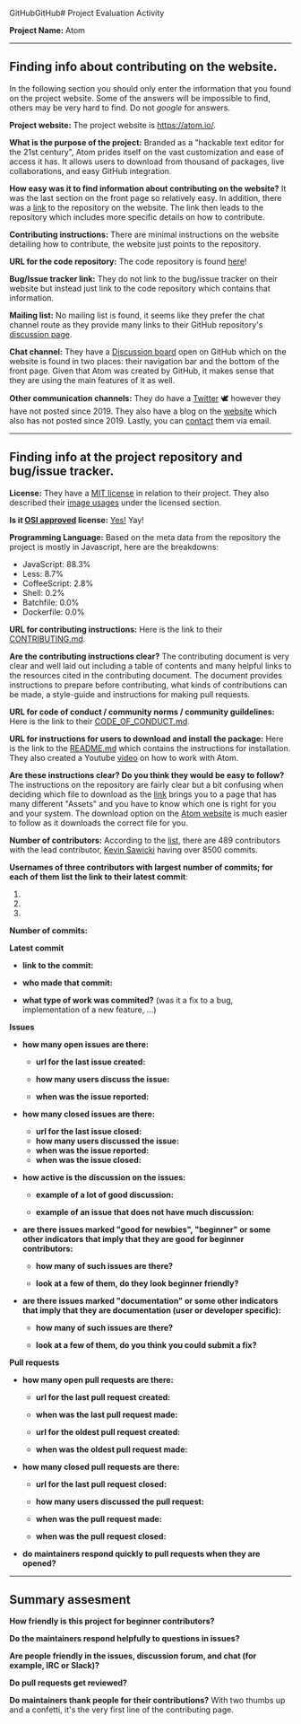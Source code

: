 GitHubGitHub# Project Evaluation Activity



__Project Name:__  Atom


---

## Finding info about contributing on the website.

In the following section you should only enter the information that you
found on the project website. Some of the answers will be impossible to find, others
may be very hard to find. Do not _google_ for answers.

__Project website:__ The project website is https://atom.io/.


__What is the purpose of the project:__ Branded as a "hackable text editor for the 21st century", Atom prides itself on the vast customization and ease of access it has. It allows users to download from thousand of packages, live collaborations, and easy GitHub integration.


__How easy was it to find information about contributing on the website?__ It was the last section on the front page so relatively easy. In addition, there was a [link](https://github.com/atom/atom) to the repository on the website. The link then leads to the repository which includes more specific details on how to contribute.

__Contributing instructions:__ There are minimal instructions on the website detailing how to contribute, the website just points to the repository.

__URL for the code repository:__ The code repository is found [here](https://github.com/atom/atom)!

__Bug/Issue tracker link:__ They do not link to the bug/issue tracker on their website but instead just link to the code repository which contains that information.

__Mailing list:__ No mailing list is found, it seems like they prefer the chat channel route as they provide many links to their GitHub repository's [discussion page](https://github.com/atom/atom/discussions).

__Chat channel:__ They have a [Discussion board](https://github.com/atom/atom/discussions) open on GitHub which on the website is found in two places: their navigation bar and the bottom of the front page. Given that Atom was created by GitHub, it makes sense that they are using the main features of it as well.

__Other communication channels:__ They do have a [Twitter](https://twitter.com/atomeditor) 🕊 however they have not posted since 2019.
They also have a blog on the [website](https://blog.atom.io/) which also has not posted since 2019. Lastly, you can [contact](https://atom.io/contact) them via email.


---

## Finding info at the project repository and bug/issue tracker.

__License:__ They have a [MIT license](https://github.com/atom/atom/blob/master/LICENSE.md) in relation to their project. They also described their [image usages](https://github.com/logos) under the licensed section.

__Is it [OSI approved](https://opensource.org/licenses/alphabetical) license:__ [Yes!](https://opensource.org/licenses/MIT) Yay!

__Programming Language:__ Based on the meta data from the repository the project is mostly in Javascript, here are the breakdowns:

- JavaScript: 88.3%
- Less: 8.7%
- CoffeeScript: 2.8%
- Shell: 0.2%
- Batchfile: 0.0%
- Dockerfile: 0.0%

__URL for contributing instructions:__ Here is the link to their [CONTRIBUTING.md](https://github.com/atom/atom/blob/master/CONTRIBUTING.md).

__Are the contributing instructions clear?__ The contributing document is very clear and well laid out including a table of contents and many helpful links to the resources cited in the contributing document. The document provides instructions to prepare before contributing, what kinds of contributions can be made, a style-guide and instructions for making pull requests.


__URL for code of conduct / community norms / community guildelines:__ Here is the link to their [CODE_OF_CONDUCT.md](https://github.com/atom/atom/blob/master/CODE_OF_CONDUCT.md).

__URL for instructions for users to download and install the package:__ Here is the link to the [README.md](https://github.com/atom/atom/blob/master/README.md) which contains the instructions for installation. They also created a Youtube [video](https://www.youtube.com/watch?v=U5POoGSrtGg) on how to work with Atom.


__Are these instructions clear? Do you think they would be easy to follow?__ The instructions on the repository are fairly clear but a bit confusing when deciding which file to download as the [link](https://github.com/atom/atom/releases/tag/v1.59.0) brings you to a page that has many different "Assets" and you have to know which one is right for you and your system. The download option on the [Atom website](https://atom.io/) is much easier to follow as it downloads the correct file for you. 


__Number of contributors:__ According to the [list](https://github.com/atom/atom/graphs/contributors), there are 489 contributors with the lead contributor, [Kevin Sawicki](https://github.com/kevinsawicki) having over 8500 commits.


__Usernames of three contributors with largest number of commits; for
each of them list the link to their latest commit__:

1.
2.
3.


__Number of commits:__

__Latest commit__

- __link to the commit:__

- __who made that commit:__

- __what type of work was commited?__ (was it a fix to a bug, implementation of a new feature, ...)


__Issues__

- __how many open issues are there:__

    - __url for the last issue created:__

    - __how many users discuss the issue:__

    - __when was the issue reported:__


- __how many closed issues are there:__
    - __url for the last issue closed:__
    - __how many users discussed the issue:__
    - __when was the issue reported:__
    - __when was the issue closed:__

- __how active is the discussion on the issues:__

    - __example of a lot of good discussion:__

    - __example of an issue that does not have much discussion:__



- __are there issues marked "good for newbies", "beginner" or some other indicators that imply that they are good for beginner contributors:__

    - __how many of such issues are there?__

    - __look at a few of them, do they look beginner friendly?__



- __are there issues marked "documentation" or some other indicators that imply that they are documentation (user or developer specific):__

    - __how many of such issues are there?__

    - __look at a few of them, do you think you could submit a fix?__



__Pull requests__

- __how many open pull requests are there:__

    - __url for the last pull request created:__

    - __when was the last pull request made:__

    - __url for the oldest pull request created:__

    - __when was the oldest pull request made:__

- __how many closed pull requests are there:__

    - __url for the last pull request closed:__

    - __how many users discussed the pull request:__

    - __when was the pull request made:__

    - __when was the pull request closed:__


- __do maintainers respond quickly to pull requests when they are opened?__





---


## Summary assesment
__How friendly is this project for beginner contributors?__


__Do the maintainers respond helpfully to questions in issues?__


__Are people friendly in the issues, discussion forum, and chat (for example, IRC or Slack)?__



__Do pull requests get reviewed?__



__Do maintainers thank people for their contributions?__ With two thumbs up and a confetti, it's the very first line of the contributing page.
